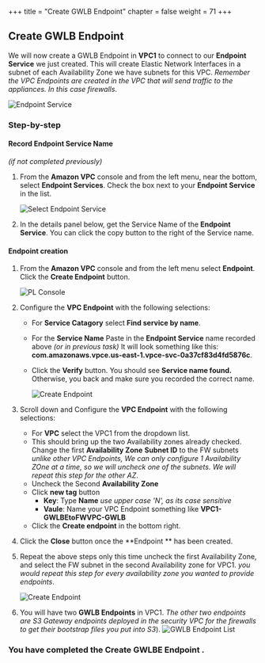 +++
title = "Create GWLB Endpoint"
chapter = false
weight = 71
+++

## Create GWLB Endpoint

We will now create a GWLB Endpoint in **VPC1** to connect to our **Endpoint Service** we just created. This will create Elastic Network Interfaces in a subnet of each Availability Zone we have subnets for this VPC.
_Remember the VPC Endpoints are created in the VPC that will send traffic to the appliances. In this case firewalls_.

![Endpoint Service](/images/gwlb-internetFW-design.png)

### Step-by-step


#### Record Endpoint Service Name

_(if not completed previously)_

1. From the **Amazon VPC** console and from the left menu, near the bottom, select **Endpoint Services**. Check the box next to your **Endpoint Service** in the list.

   ![Select Endpoint Service](/images/gwlbe-gwlbes-details.png)

1. In the details panel below, get the Service Name of the **Endpoint Service**. You can click the copy button to the right of the Service name.

#### Endpoint creation


1. From the **Amazon VPC** console and from the left menu select **Endpoint**. Click the **Create Endpoint** button.

    ![PL Console](/images/gwlbe-gwlbe-list.png)

1. Configure the **VPC Endpoint** with the following selections:

   - For **Service Catagory** select **Find service by name**.
   - For the **Service Name** Paste in the **Endpoint Service** name recorded above _(or in previous task)_ It will look something like this: **com.amazonaws.vpce.us-east-1.vpce-svc-0a37cf83d4fd5876c**.
   - Click the **Verify** button. You should see **Service name found.** Otherwise, you back and make sure you recorded the correct name.

     ![Create Endpoint](/images/gwlbe-create-gwlbe.png)

1. Scroll down and Configure the **VPC Endpoint** with the following selections:

   - For **VPC** select the VPC1 from the dropdown list.
   - This should bring up the two Availability zones already checked. Change the first **Availability Zone** **Subnet ID** to the FW subnets _unlike other VPC Endpoints, We can only configure 1 Availability ZOne at a time, so we will uncheck one of the subnets. We will repeat this step for the other AZ_.
   - Uncheck the Second **Availability Zone**
   - Click **new tag** button
     - **Key**: Type **Name** _use upper case 'N', as its case sensitive_
     - **Vaule**: Name your VPC Endpoint something like **VPC1-GWLBEtoFWVPC-GWLB**
   - Click the **Create endpoint** in the bottom right.


1. Click the **Close** button once the **Endpoint ** has been created.

1. Repeat the above steps only this time uncheck the first Availability Zone, and select the FW subnet in the second Availability zone for VPC1.
_you would repeat this step for every availability zone you wanted to provide endpoints_.

     ![Create Endpoint](/images/gwlbe-create-gwlbe2.png)

1. You will have two **GWLB Endpoints** in VPC1. _The other two endpoints are S3 Gateway endpoints deployed in the security VPC for the firewalls to get their bootstrap files you put into S3_).
     ![GWLB Endpoint List](/images/gwlbe-list-gwlbe.png)

### You have completed the Create GWLBE Endpoint .
